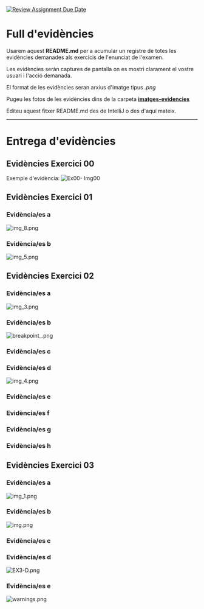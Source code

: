 [![Review Assignment Due Date](https://classroom.github.com/assets/deadline-readme-button-22041afd0340ce965d47ae6ef1cefeee28c7c493a6346c4f15d667ab976d596c.svg)](https://classroom.github.com/a/prNKG_kO)
# Full d'evidències
Usarem aquest **README.md** per a acumular un registre de totes les evidències demanades als exercicis de l'enunciat de l'examen.

Les evidències seràn captures de pantalla on es mostri clarament el vostre usuari i l'acció demanada.

El format de les evidències seran arxius d'imatge tipus *.png*

Pugeu les fotos de les evidències dins de la carpeta **[imatges-evidencies](imatges_evidencies)**

Editeu aquest fitxer README.md des de IntelliJ o des d'aquí mateix.

---
# Entrega d'evidències

## Evidències Exercici 00
Exemple d'evidència:
![Ex00- Img00](imatges_evidencies/Ex00-Img00.png)

## Evidències Exercici 01
### Evidència/es a
![img_8.png](img_8.png)
### Evidència/es b
![img_5.png](img_5.png)
## Evidències Exercici 02
### Evidència/es a
![img_3.png](img_3.png)
### Evidència/es b
![breakpoint_.png](imatges_evidencies/breakpoint_.png)
### Evidència/es c
### Evidència/es d
![img_4.png](img_4.png)
### Evidència/es e
### Evidència/es f
### Evidència/es g
### Evidència/es h

## Evidències Exercici 03
### Evidència/es a
![img_1.png](img_1.png)
### Evidència/es b
![img.png](img.png)
### Evidència/es c
### Evidència/es d
![EX3-D.png](imatges_evidencies/EX3-D.png)
### Evidència/es e
![warnings.png](imatges_evidencies/warnings.png)
